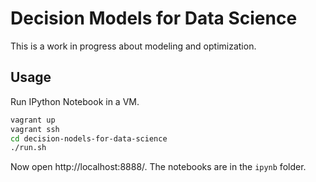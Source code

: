 Decision Models for Data Science
================================

This is a work in progress about modeling and optimization.

Usage
-----

Run IPython Notebook in a VM.

```bash
vagrant up
vagrant ssh
cd decision-nodels-for-data-science
./run.sh
```

Now open http://localhost:8888/. The notebooks are in the `ipynb` folder.
